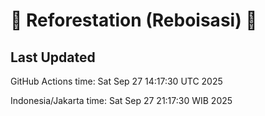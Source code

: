 
# 🌳 Reforestation (Reboisasi) 🌲

## Last Updated

GitHub Actions time: Sat Sep 27 14:17:30 UTC 2025

Indonesia/Jakarta time: Sat Sep 27 21:17:30 WIB 2025
